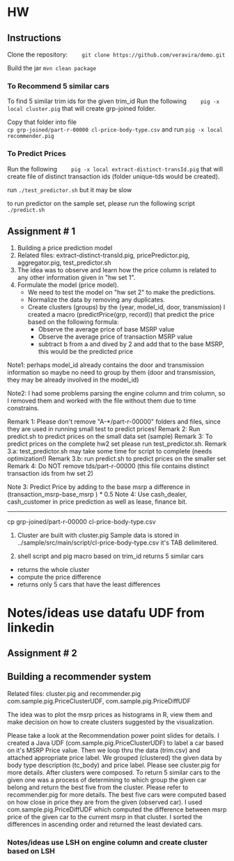 HW
======
## Instructions ##
Clone the repository:
``` 	git clone https://github.com/veravira/demo.git ```

Build the jar
```	mvn clean package ```

### To Recommend 5 similar cars ###
To find 5 similar trim ids for the given trim_id 
Run the following 
``` 	pig -x local cluster.pig ```
that will create grp-joined folder.

Copy that folder into file  
``` cp grp-joined/part-r-00000 cl-price-body-type.csv ``` 
and run 
``` pig -x local recommender.pig ```

### To Predict Prices ###

Run the following 
``` 	pig -x local extract-distinct-transId.pig ```
that will create file of distinct transaction ids (folder unique-tds would be created).

run 
``` ./test_predictor.sh ```
but it may be slow

to run predictor on the sample set, please run the following script
``` ./predict.sh ```

## Assignment # 1 ##
1. Building a price prediction model
2. Related files: extract-distinct-transId.pig, pricePredictor.pig, aggregator.pig, test_predictor.sh
3. The idea was to observe and learn how the price column is related to any other information given in "hw set 1".
4. Formulate the model (price model). 
	*	We need to test the model on "hw set 2" to make the predictions.
	*	Normalize the data by removing any duplicates. 
	*	Create clusters (groups) by the (year, model_id, door, transmission)
I created a macro (predictPrice(grp, record)) that predict the price based on the following formula: 
		*	Observe the average price of base MSRP value   
		*	Observe the average price of transaction MSRP value
		*	subtract b from a and dived by 2 and add that to the base MSRP, this would be the predicted price 
  
Note1: perhaps model_id already contains the door and transmission information so maybe no need to group by them (door and transmission, they may be already involved in the model_id) 

Note2: I had some problems parsing the engine column and trim column, so I removed them and worked with the file without them due to 
time constrains.

Remark 1: Please don't remove  "A-*/part-r-00000" folders and files, since they are used in running small test to predict prices! 
Remark 2: Run predict.sh to predict prices on the small data set (sample)
Remark 3: To predict prices on the complete hw2 set please run test_predictor.sh.
Remark 3.a: test_predictor.sh may take some time for script to complete (needs optimization!)
Remark 3.b: run predict.sh to predict prices on the smaller set
Remark 4: Do NOT remove tds/part-r-00000 (this file contains distinct transaction ids from hw set 2)

Note 3: Predict Price by adding to the base msrp a difference in (transaction_msrp-base_msrp ) * 0.5
Note 4: Use cash_dealer, cash_customer in price prediction as well as lease, finance bit.
____________________________________


cp grp-joined/part-r-00000 cl-price-body-type.csv
1) Cluster are built with cluster.pig
Sample data is stored in ../sample/src/main/script/cl-price-body-type.csv
it's TAB delimitered.

2) shell script and pig macro based on trim_id returns 5 similar cars
*	returns the whole cluster 
*	compute the price difference
*	returns only 5 cars that have the least differences  

# Notes/ideas use datafu UDF from linkedin #

## Assignment # 2
## Building a recommender system ##

Related files:
cluster.pig and recommender.pig com.sample.pig.PriceClusterUDF, com.sample.pig.PriceDiffUDF

The idea was to plot the msrp prices as histograms in R, view them and make decision on how to create clusters suggested by the visualization.

Please take a look at the Recommendation power point slides for details.
I created a Java UDF (com.sample.pig.PriceClusterUDF) to label a car based on it's MSRP Price value.
Then we loop thru the data (trim.csv) and attached appropriate price label.
We grouped (clustered) the given data by body type description (tc_body) and price label.
Please see cluster.pig for more details.
After clusters were composed. To return 5 similar cars to the given one was a process of determining to which group the given car belong and return 
the best five from the cluster. Please refer to recommender.pig for more details. 
The best five cars were computed based on how close in price they are from the given (observed car). I used com.sample.pig.PriceDiffUDF which
computed the difference between msrp price of the given car to the current msrp in that cluster. I sorted the differences in ascending order and returned the least deviated cars.    

### Notes/ideas use LSH on engine column and create cluster based on LSH ###

  

